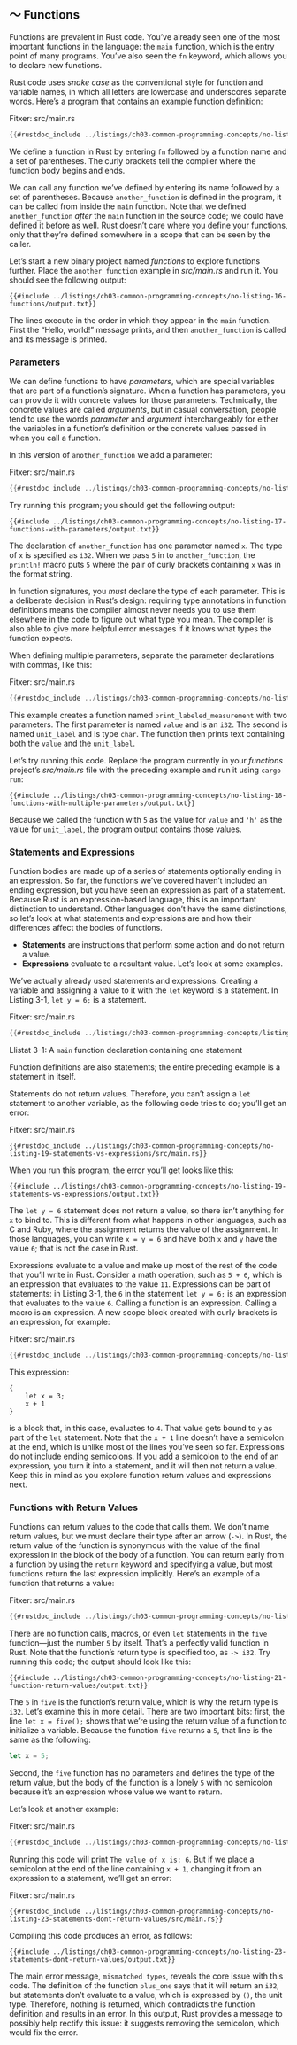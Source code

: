 ## 〜 Functions

Functions are prevalent in Rust code. You’ve already seen one of the most
important functions in the language: the `main` function, which is the entry
point of many programs. You’ve also seen the `fn` keyword, which allows you to
declare new functions.

Rust code uses *snake case* as the conventional style for function and variable
names, in which all letters are lowercase and underscores separate words.
Here’s a program that contains an example function definition:

<span class="filename">Fitxer: src/main.rs</span>

```rust
{{#rustdoc_include ../listings/ch03-common-programming-concepts/no-listing-16-functions/src/main.rs}}
```

We define a function in Rust by entering `fn` followed by a function name and a
set of parentheses. The curly brackets tell the compiler where the function
body begins and ends.

We can call any function we’ve defined by entering its name followed by a set
of parentheses. Because `another_function` is defined in the program, it can be
called from inside the `main` function. Note that we defined `another_function`
*after* the `main` function in the source code; we could have defined it before
as well. Rust doesn’t care where you define your functions, only that they’re
defined somewhere in a scope that can be seen by the caller.

Let’s start a new binary project named *functions* to explore functions
further. Place the `another_function` example in *src/main.rs* and run it. You
should see the following output:

```console
{{#include ../listings/ch03-common-programming-concepts/no-listing-16-functions/output.txt}}
```

The lines execute in the order in which they appear in the `main` function.
First the “Hello, world!” message prints, and then `another_function` is called
and its message is printed.

### Parameters

We can define functions to have *parameters*, which are special variables that
are part of a function’s signature. When a function has parameters, you can
provide it with concrete values for those parameters. Technically, the concrete
values are called *arguments*, but in casual conversation, people tend to use
the words *parameter* and *argument* interchangeably for either the variables
in a function’s definition or the concrete values passed in when you call a
function.

In this version of `another_function` we add a parameter:

<span class="filename">Fitxer: src/main.rs</span>

```rust
{{#rustdoc_include ../listings/ch03-common-programming-concepts/no-listing-17-functions-with-parameters/src/main.rs}}
```

Try running this program; you should get the following output:

```console
{{#include ../listings/ch03-common-programming-concepts/no-listing-17-functions-with-parameters/output.txt}}
```

The declaration of `another_function` has one parameter named `x`. The type of
`x` is specified as `i32`. When we pass `5` in to `another_function`, the
`println!` macro puts `5` where the pair of curly brackets containing `x` was
in the format string.

In function signatures, you *must* declare the type of each parameter. This is
a deliberate decision in Rust’s design: requiring type annotations in function
definitions means the compiler almost never needs you to use them elsewhere in
the code to figure out what type you mean. The compiler is also able to give
more helpful error messages if it knows what types the function expects.

When defining multiple parameters, separate the parameter declarations with
commas, like this:

<span class="filename">Fitxer: src/main.rs</span>

```rust
{{#rustdoc_include ../listings/ch03-common-programming-concepts/no-listing-18-functions-with-multiple-parameters/src/main.rs}}
```

This example creates a function named `print_labeled_measurement` with two
parameters. The first parameter is named `value` and is an `i32`. The second is
named `unit_label` and is type `char`. The function then prints text containing
both the `value` and the `unit_label`.

Let’s try running this code. Replace the program currently in your *functions*
project’s *src/main.rs* file with the preceding example and run it using `cargo
run`:

```console
{{#include ../listings/ch03-common-programming-concepts/no-listing-18-functions-with-multiple-parameters/output.txt}}
```

Because we called the function with `5` as the value for `value` and `'h'` as
the value for `unit_label`, the program output contains those values.

### Statements and Expressions

Function bodies are made up of a series of statements optionally ending in an
expression. So far, the functions we’ve covered haven’t included an ending
expression, but you have seen an expression as part of a statement. Because
Rust is an expression-based language, this is an important distinction to
understand. Other languages don’t have the same distinctions, so let’s look at
what statements and expressions are and how their differences affect the bodies
of functions.

* **Statements** are instructions that perform some action and do not return
   a value.
* **Expressions** evaluate to a resultant value. Let’s look at some examples.

We’ve actually already used statements and expressions. Creating a variable and
assigning a value to it with the `let` keyword is a statement. In Listing 3-1,
`let y = 6;` is a statement.

<span class="filename">Fitxer: src/main.rs</span>

```rust
{{#rustdoc_include ../listings/ch03-common-programming-concepts/listing-03-01/src/main.rs}}
```

<span class="caption">Llistat 3-1: A `main` function declaration containing one statement</span>

Function definitions are also statements; the entire preceding example is a
statement in itself.

Statements do not return values. Therefore, you can’t assign a `let` statement
to another variable, as the following code tries to do; you’ll get an error:

<span class="filename">Fitxer: src/main.rs</span>

```rust,ignore,does_not_compile
{{#rustdoc_include ../listings/ch03-common-programming-concepts/no-listing-19-statements-vs-expressions/src/main.rs}}
```

When you run this program, the error you’ll get looks like this:

```console
{{#include ../listings/ch03-common-programming-concepts/no-listing-19-statements-vs-expressions/output.txt}}
```

The `let y = 6` statement does not return a value, so there isn’t anything for
`x` to bind to. This is different from what happens in other languages, such as
C and Ruby, where the assignment returns the value of the assignment. In those
languages, you can write `x = y = 6` and have both `x` and `y` have the value
`6`; that is not the case in Rust.

Expressions evaluate to a value and make up most of the rest of the code that
you’ll write in Rust. Consider a math operation, such as `5 + 6`, which is an
expression that evaluates to the value `11`. Expressions can be part of
statements: in Listing 3-1, the `6` in the statement `let y = 6;` is an
expression that evaluates to the value `6`. Calling a function is an
expression. Calling a macro is an expression. A new scope block created with
curly brackets is an expression, for example:

<span class="filename">Fitxer: src/main.rs</span>

```rust
{{#rustdoc_include ../listings/ch03-common-programming-concepts/no-listing-20-blocks-are-expressions/src/main.rs}}
```

This expression:

```rust,ignore
{
    let x = 3;
    x + 1
}
```

is a block that, in this case, evaluates to `4`. That value gets bound to `y`
as part of the `let` statement. Note that the `x + 1` line doesn’t have a
semicolon at the end, which is unlike most of the lines you’ve seen so far.
Expressions do not include ending semicolons. If you add a semicolon to the end
of an expression, you turn it into a statement, and it will then not return a
value. Keep this in mind as you explore function return values and expressions
next.

### Functions with Return Values

Functions can return values to the code that calls them. We don’t name return
values, but we must declare their type after an arrow (`->`). In Rust, the
return value of the function is synonymous with the value of the final
expression in the block of the body of a function. You can return early from a
function by using the `return` keyword and specifying a value, but most
functions return the last expression implicitly. Here’s an example of a
function that returns a value:

<span class="filename">Fitxer: src/main.rs</span>

```rust
{{#rustdoc_include ../listings/ch03-common-programming-concepts/no-listing-21-function-return-values/src/main.rs}}
```

There are no function calls, macros, or even `let` statements in the `five`
function—just the number `5` by itself. That’s a perfectly valid function in
Rust. Note that the function’s return type is specified too, as `-> i32`. Try
running this code; the output should look like this:

```console
{{#include ../listings/ch03-common-programming-concepts/no-listing-21-function-return-values/output.txt}}
```

The `5` in `five` is the function’s return value, which is why the return type
is `i32`. Let’s examine this in more detail. There are two important bits:
first, the line `let x = five();` shows that we’re using the return value of a
function to initialize a variable. Because the function `five` returns a `5`,
that line is the same as the following:

```rust
let x = 5;
```

Second, the `five` function has no parameters and defines the type of the
return value, but the body of the function is a lonely `5` with no semicolon
because it’s an expression whose value we want to return.

Let’s look at another example:

<span class="filename">Fitxer: src/main.rs</span>

```rust
{{#rustdoc_include ../listings/ch03-common-programming-concepts/no-listing-22-function-parameter-and-return/src/main.rs}}
```

Running this code will print `The value of x is: 6`. But if we place a
semicolon at the end of the line containing `x + 1`, changing it from an
expression to a statement, we’ll get an error:

<span class="filename">Fitxer: src/main.rs</span>

```rust,ignore,does_not_compile
{{#rustdoc_include ../listings/ch03-common-programming-concepts/no-listing-23-statements-dont-return-values/src/main.rs}}
```

Compiling this code produces an error, as follows:

```console
{{#include ../listings/ch03-common-programming-concepts/no-listing-23-statements-dont-return-values/output.txt}}
```

The main error message, `mismatched types`, reveals the core issue with this
code. The definition of the function `plus_one` says that it will return an
`i32`, but statements don’t evaluate to a value, which is expressed by `()`,
the unit type. Therefore, nothing is returned, which contradicts the function
definition and results in an error. In this output, Rust provides a message to
possibly help rectify this issue: it suggests removing the semicolon, which
would fix the error.
